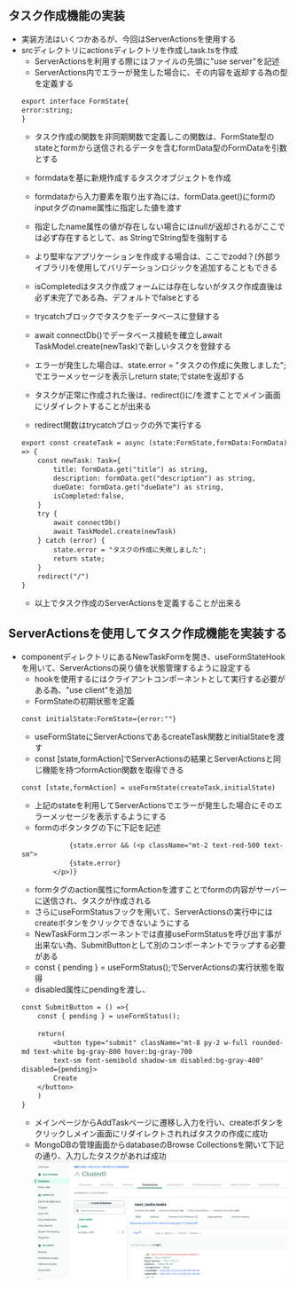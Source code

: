## タスク作成機能の実装
- 実装方法はいくつかあるが、今回はServerActionsを使用する
- srcディレクトリにactionsディレクトリを作成しtask.tsを作成
    - ServerActionsを利用する際にはファイルの先頭に"use server"を記述
    - ServerActions内でエラーが発生した場合に、その内容を返却する為の型を定義する
    ```
    export interface FormState{
    error:string;
    }
    ```
    - タスク作成の関数を非同期関数で定義しこの関数は、FormState型のstateとformから送信されるデータを含むformData型のFormDataを引数とする
    - formdataを基に新規作成するタスクオブジェクトを作成
    - formdataから入力要素を取り出す為には、formData.geet()にformのinputタグのname属性に指定した値を渡す
    - 指定したname属性の値が存在しない場合にはnullが返却されるがここでは必ず存在するとして、as StringでString型を強制する
    - より堅牢なアプリケーションを作成する場合は、ここでzodd？(外部ライブラリ)を使用してバリデーションロジックを追加することもできる
    - isCompletedはタスク作成フォームには存在しないがタスク作成直後は必ず未完了である為、デフォルトでfalseとする

    - trycatchブロックでタスクをデータベースに登録する
    - await connectDb()でデータベース接続を確立しawait TaskModel.create(newTask)で新しいタスクを登録する
    - エラーが発生した場合は、state.error = "タスクの作成に失敗しました";でエラーメッセージを表示しreturn state;でstateを返却する
    - タスクが正常に作成された後は、redirect()に/を渡すことでメイン画面にリダイレクトすることが出来る
    - redirect関数はtrycatchブロックの外で実行する
    ```    
    export const createTask = async (state:FormState,formData:FormData) => {
        const newTask: Task={
            title: formData.get("title") as string,
            description: formData.get("description") as string,
            dueDate: formData.get("dueDate") as string,
            isCompleted:false,
        }
        try {
            await connectDb()
            await TaskModel.create(newTask)
        } catch (error) {
            state.error = "タスクの作成に失敗しました";
            return state;
        }   
        redirect("/")
    }
    ```
    - 以上でタスク作成のServerActionsを定義することが出来る
## ServerActionsを使用してタスク作成機能を実装する
- componentディレクトリにあるNewTaskFormを開き、useFormStateHookを用いて、ServerActionsの戻り値を状態管理するように設定する
    - hookを使用するにはクライアントコンポーネントとして実行する必要がある為、"use client"を追加
    - FormStateの初期状態を定義
    ```
    const initialState:FormState={error:""}
    ```
    - useFormStateにServerActionsであるcreateTask関数とinitialStateを渡す
    - const [state,formAction]でServerActionsの結果とServerActionsと同じ機能を持つformAction関数を取得できる
    ```
    const [state,formAction] = useFormState(createTask,initialState)
    ```
    - 上記のstateを利用してServerActionsでエラーが発生した場合にそのエラーメッセージを表示するようにする
    - formのボタンタグの下に下記を記述
    ```
                {state.error && (<p className="mt-2 text-red-500 text-sm">
                {state.error}
            </p>)}
    ```
    - formタグのaction属性にformActionを渡すことでformの内容がサーバーに送信され、タスクが作成される
    - さらにuseFormStatusフックを用いて、ServerActionsの実行中にはcreateボタンをクリックできないようにする
    - NewTaskFormコンポーネントでは直接useFormStatusを呼び出す事が出来ない為、SubmitButtonとして別のコンポーネントでラップする必要がある
    - const { pending } = useFormStatus();でServerActionsの実行状態を取得
    - disabled属性にpendingを渡し、
    ```
    const SubmitButton = () =>{
        const { pending } = useFormStatus();

        return(
            <button type="submit" className="mt-8 py-2 w-full rounded-md text-white bg-gray-800 hover:bg-gray-700 
            text-sm font-semibold shadow-sm disabled:bg-gray-400" disabled={pending}>
            Create
        </button>
        )
    }
    ```
    - メインページからAddTaskページに遷移し入力を行い、createボタンをクリックしメイン画面にリダイレクトされればタスクの作成に成功
    - MongoDBの管理画面からdatabaseのBrowse Collectionsを開いて下記の通り、入力したタスクがあれば成功
    ![alt text](image-20.png)